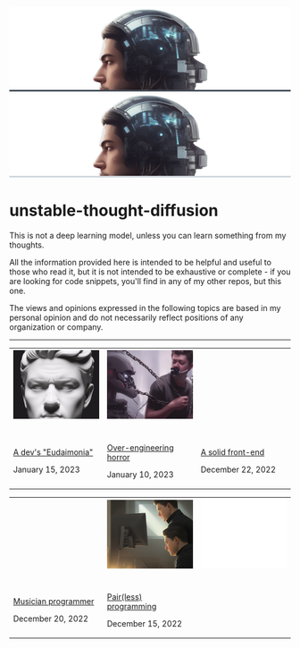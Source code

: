 ![Unstable diffusion](./static/unstable-thought-diffusion-dark.png#gh-dark-mode-only)
![Unstable diffusion](./static/unstable-thought-diffusion-light.png#gh-light-mode-only)

# unstable-thought-diffusion

This is not a deep learning model, unless you can learn something from my thoughts.

All the information provided here is intended to be helpful and useful to those who read it, but it is not intended to be exhaustive or complete - if you are looking for code snippets, you'll find in any of my other repos, but this one.

The views and opinions expressed in the following topics are based in my personal opinion and do not necessarily reflect positions of any organization or company.

---

<table>
  <tr>
  <th width="33%">
      <a href="https://github.com/alan-oliv/unstable-thought-diffusion/blob/main/a-devs-eudaimonia/README.md">
        <img alt="" src="./a-devs-eudaimonia/static/thumbnail.png"></img>
      </a>
    </th>
    <th width="33%">
      <a href="https://github.com/alan-oliv/unstable-thought-diffusion/blob/main/over-engineering-horror/README.md">
        <img alt="" src="./over-engineering-horror/static/thumbnail.png"></img>
      </a>
    </th>
    <th width="33%">
      <a href="https://github.com/alan-oliv/unstable-thought-diffusion/blob/main/solid-front-end/README.md">
        <img alt="" src="https://raw.githubusercontent.com/alan-oliv/unstable-thought-diffusion/main/solid-front-end/static/thumbnail.png"></img>
      </a>
    </th>
  </tr>

  <tr>
  <td width="33%">
      <a href="https://github.com/alan-oliv/unstable-thought-diffusion/blob/main/a-devs-eudaimonia/README.md">
        <br/>
        <img alt="" src="https://badgen.net/badge/8/min%20read/darkgray?scale=1&labelColor=darkgray&color=darkgray&cache=360000" />
        <br/>
        A dev's "Eudaimonia"
      </a>
      <br/>
      <p>January 15, 2023</p>
    </td>
    <td width="33%">
      <a href="https://github.com/alan-oliv/unstable-thought-diffusion/blob/main/over-engineering-horror/README.md">
        <br/>
        <img alt="" src="https://badgen.net/badge/5/min%20read/darkgray?scale=1&labelColor=darkgray&color=darkgray&cache=360000" />
        <br/>
        Over-engineering horror
      </a>
      <br/>
      <p>January 10, 2023</p>
    </td>
    <td width="33%">
      <a href="https://github.com/alan-oliv/unstable-thought-diffusion/blob/main/solid-front-end/README.md">
        <br/>
        <img alt="" src="https://badgen.net/badge/5/min%20read/darkgray?scale=1&labelColor=darkgray&color=darkgray&cache=360000" />
        <br/>
        A solid front-end
      </a>
      <br/>
      <p>December 22, 2022</p>
    </td>
  </tr>
</table>

<table>
  <tr>
  <th width="33%">
      <a href="https://github.com/alan-oliv/unstable-thought-diffusion/blob/main/musician-programmer/README.md">
        <img alt="" src="https://raw.githubusercontent.com/alan-oliv/unstable-thought-diffusion/main/musician-programmer/static/thumbnail.png"></img>
      </a>
    </th>
    <th width="33%">
      <a href="https://github.com/alan-oliv/unstable-thought-diffusion/blob/main/pair-less-programming/README.md">
        <img alt="" src="./pair-less-programming/static/thumbnail.png"></img>
      </a>
    </th>
    <th width="33%">
        <img alt="" src="./static/thumbnail.png"></img>
    </th>
  </tr>

  <tr>
      <td width="33%">
      <a href="https://github.com/alan-oliv/unstable-thought-diffusion/blob/main/musician-programmer/README.md">
        <br/>
        <img alt="" src="https://badgen.net/badge/4/min%20read/darkgray?scale=1&labelColor=darkgray&color=darkgray&cache=360000" />
        <br/>
        Musician programmer
      </a>
      <br/>
      <p>December 20, 2022</p>
    </td>
    <td width="33%">
      <a href="https://github.com/alan-oliv/unstable-thought-diffusion/blob/main/pair-less-programming/README.md">
        <br/>
        <img alt="" src="https://badgen.net/badge/2/min%20read/darkgray?scale=1&labelColor=darkgray&color=darkgray&cache=360000" />
        <br/>
        Pair(less) programming
      </a>
      <br/>
      <p>December 15, 2022</p>
    </td>
    <td width="33%"></td>
  </tr>
</table>
